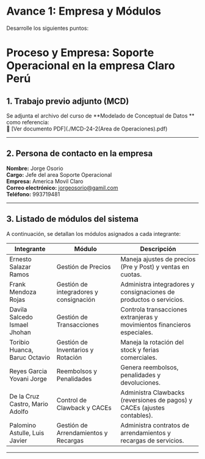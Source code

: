 # Avance 1: Empresa y Módulos
Desarrolle los siguientes puntos:

# Proceso y Empresa: Soporte Operacional en la empresa Claro Perú

## 1. Trabajo previo adjunto (MCD)
Se adjunta el archivo del curso de **Modelado de Conceptual de Datos ** como referencia:  
📄  [Ver documento PDF](./MCD-24-2(Area de  Operaciones).pdf)

---

## 2. Persona de contacto en la empresa
**Nombre:**             Jorge Osorio  <br>
**Cargo:**              Jefe del area Soporte Operacional<br>
**Empresa:**            America Movil Claro <br>
**Correo electrónico:** jorgeosorio@gamil.com <br>
**Teléfono:**           993719481

---

## 3. Listado de módulos del sistema
A continuación, se detallan los módulos asignados a cada integrante:  


| Integrante                      | Módulo                                    | Descripción                                                                |
|---------------------------------|-------------------------------------------|----------------------------------------------------------------------------|
| Ernesto Salazar Ramos           | Gestión de Precios                        | Maneja ajustes de precios (Pre y Post) y ventas en cuotas.                |
| Frank Mendoza Rojas             | Gestión de integradores y consignación    | Administra integradores y consignaciones de productos o servicios.        |
| Davila Salcedo Ismael Jhohan    | Gestión de Transacciones                  | Controla transacciones extranjeras y movimientos financieros especiales.  |
| Toribio Huanca, Baruc Octavio   | Gestión de Inventarios y Rotación         | Maneja la rotación del stock y ferias comerciales.                        |
| Reyes Garcia Yovani Jorge       | Reembolsos y Penalidades                  | Genera reembolsos, penalidades y devoluciones.                            |
| De la Cruz Castro, Mario Adolfo | Control de Clawback y CACEs               | Administra Clawbacks (reversiones de pagos) y CACEs (ajustes contables).  |
| Palomino Astulle, Luis Javier   | Gestión de Arrendamientos y Recargas      | Administra contratos de arrendamientos y recargas de servicios.           |

---


